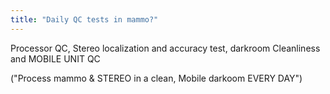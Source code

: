 ```yaml
---
title: "Daily QC tests in mammo?"
---
```

Processor QC, Stereo localization and accuracy test, darkroom Cleanliness and MOBILE UNIT QC

(&quot;Process mammo &amp; STEREO in a clean, Mobile darkoom EVERY DAY&quot;)

